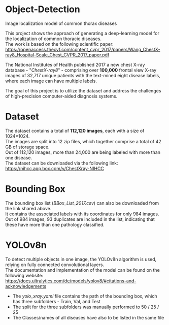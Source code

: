 # Object-Detection
Image localization model of common thorax diseases 

This project shows the approach of generating a deep-learning model for the localization of common thoracic diseases. <br />
The work is based on the following scientific paper: <br />
https://openaccess.thecvf.com/content_cvpr_2017/papers/Wang_ChestX-ray8_Hospital-Scale_Chest_CVPR_2017_paper.pdf 

The National Institutes of Health published 2017 a new chest X-ray database - "*ChestX-ray8*" - comprising over **100,000** frontal view X-ray images of 32,717 unique patients with the text-mined eight disease labels, where each image can have multiple labels. <br />

The goal of this project is to utilize the dataset and address the challenges of high-precision computer-aided diagnosis systems.

# Dataset

The dataset contains a total of **112,120 images**, each with a size of 1024×1024. <br />
The images are split into 12 zip files, which together comprise a total of 42 GB of storage space. <br />
Out of 112,120 images, more than 24,000 are being labeled with more than one disease. <br />
The dataset can be downloaded via the following link: https://nihcc.app.box.com/v/ChestXray-NIHCC

# Bounding Box

The bounding box list (*BBox_List_2017.csv*) can also be downloaded from the link shared above. <br />
It contains the associated labels with its coordinates for only 984 images. <br />
Out of 984 images, 93 duplicates are included in the list, indicating that these have more than one pathology classified. <br />

# YOLOv8n

To detect multiple objects in one image, the YOLOv8n algorithm is used, relying on fully connected convolutional layers. <br />
The documentation and implementation of the model can be found on the following website: https://docs.ultralytics.com/de/models/yolov8/#citations-and-acknowledgements

- The *yolo_xray.yaml* file contains the path of the bounding box, which has three subfolders - Train, Val, and Test
- The split for the three subfolders was manually performed to 50 / 25 / 25
- The Classes/names of all diseases have also to be listed in the same file





